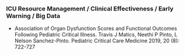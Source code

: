 ### ICU Resource Management / Clinical Effectiveness / Early Warning / Big Data

- Association of Organ Dysfunction Scores and Functional Outcomes Following Pediatric Critical Illness. Travis J Matics, Neethi P Pinto, L Nelson Sanchez-Pinto. Pediatric Critical Care Medicine 2019, 20 (8): 722-727
